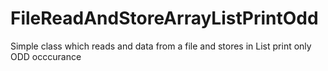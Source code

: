 # FileReadAndStoreArrayListPrintOdd
Simple class which reads and data from a file and stores in List print only ODD occcurance
